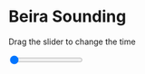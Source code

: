 <h1>Beira Sounding</h1>
<p>Drag the slider to change the time</p>

<div class="slidecontainer">
<input oninput='setImage(this)' class="slider" type="range" min="0" max="6" value="0" step="1" />
<img id='img'/>
</div>

<script>
var img = document.getElementById('img');
var img_array = ['/assets/images/skwt/skd_beira_wrfout_d01_2020-06-21_12:00:00.png',
'/assets/images/skwt/skd_beira_wrfout_d01_2020-06-21_18:00:00.png',
'/assets/images/skwt/skd_beira_wrfout_d01_2020-06-22_00:00:00.png',
'/assets/images/skwt/skd_beira_wrfout_d01_2020-06-22_06:00:00.png',
'/assets/images/skwt/skd_beira_wrfout_d01_2020-06-22_12:00:00.png',
'/assets/images/skwt/skd_beira_wrfout_d01_2020-06-22_18:00:00.png',];
function setImage(obj)
{
        var value = obj.value;
        img.src = img_array[value];

}
</script>
